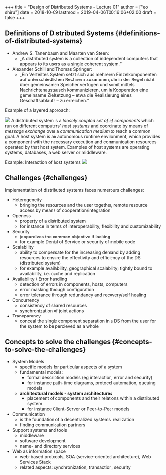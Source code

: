 +++
title = "Design of Distributed Systems - Lecture 01"
author = ["eo shiru"]
date = 2018-10-09
lastmod = 2019-04-06T00:16:06+02:00
draft = false
+++

## Definitions of Distributed Systems {#definitions-of-distributed-systems}

-   Andrew S. Tanenbaum and Maarten van Steen:
    -   „A distributed system is a collection of independent computers that appears to its users as a single coherent system.“
-   Alexander Schill and Thomas Springer:
    -   „Ein Verteiltes System setzt sich aus mehreren Einzelkomponenten auf unterschiedlichen Rechnern zusammen, die in der Regel nicht über gemeinsamen Speicher verfügen und somit mittels Nachrichtenaustausch kommunizieren, um in Kooperation eine gemeinsame Zielsetzung – etwa die Realisierung eines Geschäftsablaufs – zu erreichen.“

Example of a layered approach:

![](/knowledge-database/images/layered-approach.png)
A distributed system is a _loosely coupled set of of components_ which run on different computers' _host systems_ and coordinate by means of _message exchange_ over a _communication medium_ to reach a common goal. A host system is an autonomous runtime environment, which provides a component with the necessary execution and communication resources operated by that host system. Examples of host systems are operating systems, databases, a web server or middleware.

Example: Interaction of host systems
![](/knowledge-database/images/host-system-interaction.png)


## Challenges {#challenges}

Implementation of distributed systems faces numerours challenges:

-   Heterogeneity
    -   bringing the resources and the user together, remote resource access by means of cooperation/integration
-   Openess
    -   property of a distributed system
    -   for instance in terms of interoperability, flexibility and customizability
-   Security
    -   jeopardizes the common objective if lacking
    -   for example Denial of Service or security of mobile code
-   Scalability
    -   ability to compensate for the increasing demand by adding resources to ensure the effectivity and efficiency of the DS (distributed system)
    -   for example availability, geographical scalability; tightly bound to availability, i.e. cache and replication
-   Availability / Error handling
    -   detection of errors in components, hosts, computers
    -   error masking through configuration
    -   error tolerance through redundancy and recovery/self healing
-   Concurrency
    -   consistency of shared resources
    -   synchronization of joint actions
-   Transparency
    -   conceal the single component separation in a DS from the user for the system to be percieved as a whole


## Concepts to solve the challenges {#concepts-to-solve-the-challenges}

-   System Models
    -   specific models for particular aspects of a system
    -   fundamental models:
        -   formal description models (eg interaction, error and security)
        -   for instance path-time diagrams, protocol automation, queuing models
    -   **architectural models - system architectures**
        -   placement of components and their relations within a distributed system
        -   for instance Client-Server or Peer-to-Peer models
-   Communication
    -   is the foundation of a decentralized systems' realization
    -   finding communication partners
-   Support systems and tools
    -   middleware
    -   software development
    -   name- and directory services
-   Web as information space
    -   web-based protocols, SOA (service-oriented architecture), Web Services Stack
    -   related aspects: synchronization, transaction, security
